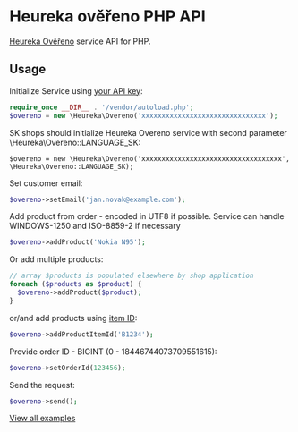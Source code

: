 Heureka ověřeno PHP API
=======================

[Heureka Ověřeno](http://overeno.heureka.cz/) service API for PHP. 

Usage
-----

Initialize Service using [your API key](http://sluzby.heureka.cz/sluzby/certifikat-spokojenosti/):

```php
require_once __DIR__ . '/vendor/autoload.php';
$overeno = new \Heureka\Overeno('xxxxxxxxxxxxxxxxxxxxxxxxxxxxxxx');
```
      
SK shops should initialize Heureka Overeno service with second parameter \Heureka\Overeno::LANGUAGE_SK:
      
    $overeno = new \Heureka\Overeno('xxxxxxxxxxxxxxxxxxxxxxxxxxxxxxxxxxx', \Heureka\Overeno::LANGUAGE_SK);
      
Set customer email:

```php
$overeno->setEmail('jan.novak@example.com');
```
  
Add product from order - encoded in UTF8 if possible. Service can handle WINDOWS-1250 and ISO-8859-2 if necessary  

```php
$overeno->addProduct('Nokia N95');
```

Or add multiple products:

```php
// array $products is populated elsewhere by shop application
foreach ($products as $product) {
  $overeno->addProduct($product);
}
```
    
or/and add products using [item ID](http://sluzby.heureka.cz/napoveda/xml-feed/#ITEM_ID):

```php
$overeno->addProductItemId('B1234');
```
  
Provide order ID - BIGINT (0 - 18446744073709551615):

```php
$overeno->setOrderId(123456);
```
  
Send the request:

```php
$overeno->send();
```
    
[View all examples](https://github.com/heureka/heureka-overeno-php-api/tree/master/examples)
